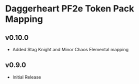 # Daggerheart PF2e Token Pack Mapping

## v0.10.0
- Added Stag Knight and Minor Chaos Elemental mapping

## v0.9.0
- Initial Release

